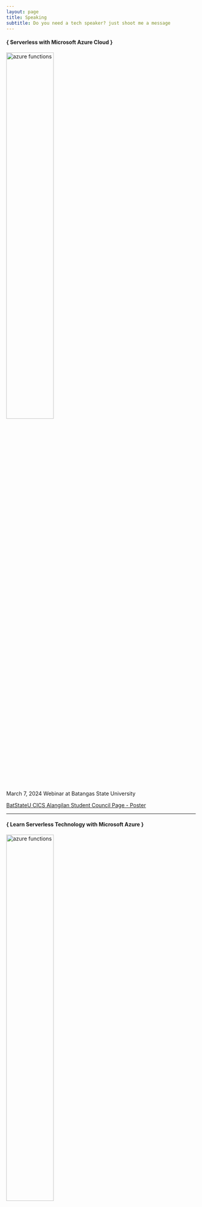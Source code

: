 ```yaml
---
layout: page
title: Speaking
subtitle: Do you need a tech speaker? just shoot me a message
---
```


<div class="speaking-container">
    <h4> { Serverless with Microsoft Azure Cloud } </h4>
    <img src="../assets/img/talks/serverless-with-microsoft-azure.jpg" alt="azure functions" width="50%" height="auto" />
    <p> March 7, 2024 Webinar at Batangas State University</p>
    <a href="https://www.facebook.com/photo?fbid=847396237398391&set=pcb.847396267398388" target="_blank">BatStateU CICS Alangilan Student Council Page - Poster</a>
</div>
<hr>
<div class="speaking-container">
    <h4> { Learn Serverless Technology with Microsoft Azure } </h4>
    <img src="../assets/img/talks/azure-functions-trailblazer.jpg" alt="azure functions" width="50%" height="auto" />
    <p> November 10, 2023 Webinar at FEU Ascend Page</p>
    <a href="https://www.facebook.com/share/p/15uMooH7Vf/" target="_blank">FEU Ascend Page - Poster</a>
    <br>
    <a href="https://www.facebook.com/share/p/15FRwC3KQ2/" target="_blank">FEU Ascend Page - Photo dump</a>
</div>
<hr>
<div class="speaking-container">
    <h4> { Microsoft Azure Functions:Your Serverless Buddy } </h4>
    <img src="../assets/img/talks/pwa_azure_functions.jpeg" alt="azure functions" width="50%" height="auto" />
    <p> August 30, 2023 at eCloud Valley Philippines</p>
    <a href="https://www.facebook.com/photo/?fbid=272351225543133&set=a.229138426531080" target="_blank">PWA Pilipinas Page - Poster</a>
    <br>
    <a href="https://www.facebook.com/photo/?fbid=281526824625573&set=a.229138439864412" target="_blank">PWA Pilipinas Page - Photo dump</a>
    <br>
    <a href="https://www.facebook.com/photo/?fbid=281611921283730&set=a.229138439864412" target="_blank">PWA Pilipinas Page - Photo dump</a>
</div>
<hr>
<div class="speaking-container">
    <h4> { Exploring React:A Deep Dive into Front-End Development } </h4>
    <img src="../assets/img/talks/pup_exploring_react.png" alt="azure functions" width="50%" height="auto" />
    <p> June 16, 2023 Webinar at ACESS Page</p>
    <a href="https://www.facebook.com/photo/?fbid=7144113818940681&set=pcb.7144113915607338" target="_blank">ACCESS Page - Poster</a>
    <br>
    <a href="https://www.facebook.com/ACCESSOfficial/videos/646646443634570" target="_blank">ACCESS Page - Livestream</a>
</div>
<hr>
<div class="speaking-container">
    <h4> { TS x Angular } </h4>
    <img src="../assets/img/talks/ts-x-angular-ue-caloocan.jpg" alt="typescript" width="50%" height="auto" />
    <p> May 7, 2023 Webinar at University of the East Caloocan</p>
    <a href="https://www.facebook.com/photo/?fbid=203320315832440&set=pcb.203321755832296" target="_blank">Google Developer Student Clubs UE Caloocan Page - Poster</a>
    <br>
</div>
<hr>
<div class="speaking-container">
    <h4> { Typescript: Taking JavaScript to the Next Level } </h4>
    <img src="../assets/img/talks/pwa_typescript.png" alt="typescript" width="50%" height="auto" />
    <p> May 2, 2023 Webinar at PWA Pilipinas</p>
    <a href="https://www.facebook.com/PWAPilipinas/photos/a.122761739078374/974988510522355/" target="_blank">PWA Pilipinas Page - Poster</a>
    <br>
    <a href="https://www.facebook.com/PWAPilipinas/videos/581291117400842" target="_blank">PWA Pilipinas Page - Livestream</a>
</div>
<hr>
<div class="speaking-container">
    <h4> { Git and Github 101 } </h4>
    <img src="../assets/img/talks/git_and_github_101_pup_bn.jpg" alt="azure functions" width="50%" height="auto" />
    <p> April 27, 2023 at Polytechnic University of the Philippines Binan Campus</p>
    <a href="https://www.facebook.com/photo.php?fbid=616684053836948&set=a.466567708848584&type=3&rdid=s5c80jVyfFSyn9i3&share_url=https%3A%2F%2Fwww.facebook.com%2Fshare%2F18oufN3ust" target="_blank">Association of Computer Engineering Students PUPBC Page - Poster</a>
    <br>
    <a href="https://www.facebook.com/share/p/1A61WkPG7B/" target="_blank">Association of Computer Engineering Students PUPBC Page - Photo dump</a>
    <br>
</div>
<hr>
<div class="speaking-container">
    <h4> { Building Web Apps using Javascript } </h4>
    <img src="../assets/img/talks/building_web_apps_using_js.jpeg" alt="building_web_apps_using_js" width="50%" height="auto" />
    <p> March 18, 2023 at Packetworx</p>
    <a href="https://web.facebook.com/photo?fbid=658630372932886&set=pcb.658634012932522" target="_blank">Packetworx Page - Poster</a>
    <br>
    <a href="https://web.facebook.com/photo?fbid=665985542197369&set=pcb.665992105530046" target="_blank">Packetworx Page - Photo dump</a>
</div>
<hr>
<div class="speaking-container">
    <h4> { Javascript Essentials } </h4>
    <img src="../assets/img/talks/javascript_essentials.jpeg" alt="javascript_essentials" width="50%" height="auto" />
    <p> February 25, 2023 Webinar at Angular PH</p>
    <a href="https://web.facebook.com/photo?fbid=564682759034732&set=a.467301762106166" target="_blank">Angular PH Page - Poster</a>
    <br>
    <a href="https://web.facebook.com/AngularPhilippines/videos/923573225731862" target="_blank">Angular PH Page - Livestream</a>
</div>
<hr>
<div class="speaking-container">
    <h4> { Let's Git together with Github } </h4>
    <img src="../assets/img/talks/git_together_with_github.jpeg" alt="git_together_with_github" width="50%" height="auto" />
    <p> February 18, 2023 Webinar at Far Eastern University - Alabang</p>
    <a href="https://web.facebook.com/photo/?fbid=120638750941112&set=pcb.120646634273657" target="_blank">Emerging Technologies in Computing Page - Poster</a>
    <br>
    <a href="https://web.facebook.com/photo/?fbid=120978507573803&set=pcb.120978584240462" target="_blank">Photo dump</a>
</div>
<hr>
<div class="speaking-container">
    <h4> { Git in a nutshell: Github Basics } </h4>
    <img src="../assets/img/talks/git_in_a_nutshell.jpeg" alt="git_in_a_nutshell" width="50%" height="auto" />
    <p> February 9, 2023 Webinar at Eulogio "Amang" Rodriguez Institute of Science and Technology</p>
    <a href="https://web.facebook.com/107281537333573/photos/a.740651257329928/1088082419253475/" target="_blank">Computer Science Association 2022-2023 Page - Poster</a>
    <br>
    <a href="https://web.facebook.com/nclbrmll11/videos/1861618617569951" target="_blank">Livestream</a>
    <br>
    <a href="https://web.facebook.com/photo?fbid=4137164823174581&set=pcb.4137165379841192" target="_blank">Photo dump</a>
</div>
<hr>
<div class="speaking-container">
    <h4> { Social Media Etiquette } </h4>
    <img src="../assets/img/talks/social_media_etiquette.jpeg" alt="social_media_etiqutte" width="50%" height="auto" />
    <p> January 14, 2023 at Polytechnic University of the Philippines Biñan Campus</p>
    <a href="https://web.facebook.com/photo?fbid=629592405838204&set=pcb.629601552503956" target="_blank">Institute of Bachelors in Information Technology Studies PUPBC - Photo dump</a>
    <a href="https://web.facebook.com/photo/?fbid=491881609797844&set=pcb.491883519797653" target="_blank">Biñan City Youth and Sports Development Office - Photo dump</a>
</div>
<hr>
<div class="speaking-container">
    <h4> { Typescript in a nutshell } </h4>
    <img src="../assets/img/talks/typescript_in_a_nutshell.jpeg" alt="typescript_in_a_nutshell" width="50%" height="auto" />
    <p> December 2, 2022 at Microsoft Philippines</p>
    <a href="https://web.facebook.com/photo?fbid=420746683602365&set=a.370650525278648" target="_blank">Programmers Codeposting - Poster</a>
    <br>
    <a href="https://web.facebook.com/photo?fbid=423153513361682&set=pcb.423155213361512" target="_blank">Programmers Codeposting - Photo dump</a>
    <br>
    <a href="https://web.facebook.com/photo?fbid=5892797337452009&set=pcb.5892797614118648" target="_blank">My public post</a>
    <br>
</div>
<hr>
<div class="speaking-container">
    <h4> { Go Serverless } </h4>
    <img src="../assets/img/talks/go_serverless.jpeg" alt="go_serverless" width="50%" height="auto" />
    <p> November 26, 2022 at Ateneo de Manila University </p>
    <a href="https://web.facebook.com/photo/?fbid=461151962828903&set=a.423289893281777" target="_blank">Google Developer Group Cloud Manila - Poster</a>
    <br>
    <a href="https://web.facebook.com/photo/?fbid=471431901800909&set=a.423289893281777" target="_blank">Google Developer Group Cloud Manila - Speaking now Poster</a>
    <br>
    <a href="https://web.facebook.com/photo/?fbid=472741345003298&set=pcb.472746611669438" target="_blank">Google Developer Group Cloud Manila - Photo dump</a>
    <br>
    <a href="https://web.facebook.com/gdgcloudmanila/videos/1398529430968064" target="_blank">Google Developer Group Cloud Manila - DevFest Highlights</a>
</div>
<hr>
<div class="speaking-container">
    <h4> { Importance of API } </h4>
    <img src="../assets/img/talks/importance_of_api.png" alt="go_serverless" width="50%" height="auto" />
    <p> June 5, 2022 Webinar at Polytechnic University of the Philippines Parañaque  </p>
    <a href="https://web.facebook.com/puppq.bsit41/videos/190108626356615" target="_blank">PUP Parañaque Page - Livestream</a>
</div>

